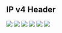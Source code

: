 
IP v4 Header
-------------------------

<img  src="https://user-images.githubusercontent.com/84318379/230776937-20cf1b99-b037-46a6-90dd-98a2b442796d.png">
<img src="https://user-images.githubusercontent.com/84318379/230777951-f665d5a0-7ef9-418f-925e-2a824434e23a.png">
<img src="https://user-images.githubusercontent.com/84318379/230776976-70261c5c-f228-49b0-9f2b-2d82d54387e9.png">
<img src="https://user-images.githubusercontent.com/84318379/230777016-4d50f534-68ff-482c-b0e1-e8c939d768c1.png">
<img src="https://user-images.githubusercontent.com/84318379/230777979-13d61e11-09a9-4c0a-8700-079457215981.png">
<img  src="https://user-images.githubusercontent.com/84318379/230778004-d642d601-ad5f-487a-b032-c1db85ddf339.png">



